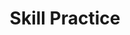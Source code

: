 ---
title: Skill Practice

source:
- title: Common Core Basics
  subject: Social Studies
  chapter: 5
  toc_type: Lesson Review
  toc_number: 5.6
  pages: 214 - 217

questions:
  - excerpt: 1, 2, 3
    text: >
      Sample answer: The ABC Widget Factory makes widgets, useful gadgets that help customers open jar lids. Recently the factory outsourced the production of one part of the widget to another country. This step reduced the cost of labor and increased profits. However, some workers were laid off, so morale in the factory fell. In response, the president of the company hired new directors of production and marketing. These two new directors have been given the task of raising morale and increasing profits.
  - number: 1
    text: >
      What was a positive effect of reducing the cost of labor? What was a negative effect?
    choice:
      - option: blank
    answer:
      - text: >
          Positive effect: reducing the cost of labor increased profits. Negative effect: workers were laid off and morale fell.
  - number: 2
    text: >
      What are three actions the new director of production can take to raise morale?
    choice:
      - option: blank
    answer:
      - text: >
          Sample answer: The new director of production can name an employee of the month. The director can ask employees to set their own job goals so they feel a sense of accomplishment. The director can also give gift certificates to workers who meet their goals.
  - number: 3
    text: >
      What action can the new director of marketing take to increase profits?
    choice:
      - option: blank
    answer:
      - text: >
          Sample answer: The new director of marketing can create an ad demonstrating the usefulness of widgets. The ad could show how widgets help people who have trouble using their hands, such as people with arthritis.
        
layout: cc_review
---
